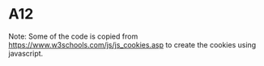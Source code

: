 # A12

Note: Some of the code is copied from https://www.w3schools.com/js/js_cookies.asp to create the cookies using javascript.